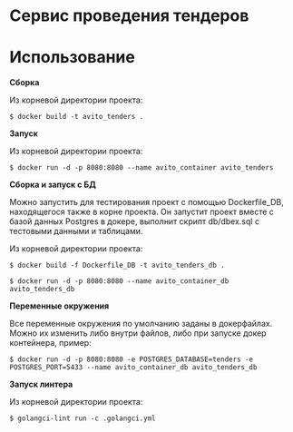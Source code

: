 # Сервис проведения тендеров

# Использование

**Сборка**

Из корневой директории проекта:

`$ docker build -t avito_tenders .`

**Запуск**

Из корневой директории проекта:

`$ docker run -d -p 8080:8080 --name avito_container avito_tenders`

**Сборка и запуск с БД**

Можно запустить для тестирования проект с помощью Dockerfile_DB, находящегося также в корне проекта. Он запустит проект вместе 
с базой данных Postgres в докере, выполнит скрипт db/dbex.sql с тестовыми данными и таблицами.

Из корневой директории проекта:

`$ docker build -f Dockerfile_DB -t avito_tenders_db .`

`$ docker run -d -p 8080:8080 --name avito_container_db avito_tenders_db`

**Переменные окружения**

Все переменные окружения по умолчанию заданы в докерфайлах. Можно их изменить либо внутри файлов, либо при запуске
докер контейнера, пример:

`$ docker run -d -p 8080:8080 -e POSTGRES_DATABASE=tenders -e POSTGRES_PORT=5433 --name avito_container_db avito_tenders_db`

**Запуск линтера**

Из корневой директории проекта:

`$ golangci-lint run -c .golangci.yml`

